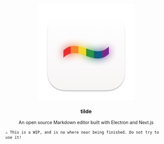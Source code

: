 <p align="center">
  <img 
    height="300"
    width="300 
    "src="/resources/icon.png"
  />
  <h3 align="center">
    tilde
  </h3>
  <p align="center">
   An open source Markdown editor built with Electron and Next.js
  </p>
</p>

```
⚠️ This is a WIP, and is no where near being finished. Do not try to use it!
```
